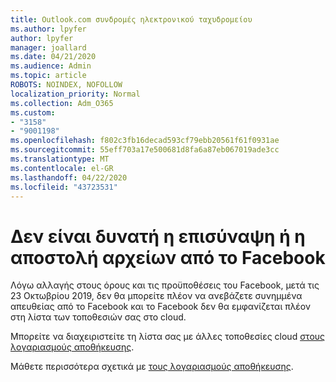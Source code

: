 ```yaml
---
title: Outlook.com συνδρομές ηλεκτρονικού ταχυδρομείου
ms.author: lpyfer
author: lpyfer
manager: joallard
ms.date: 04/21/2020
ms.audience: Admin
ms.topic: article
ROBOTS: NOINDEX, NOFOLLOW
localization_priority: Normal
ms.collection: Adm_O365
ms.custom:
- "3158"
- "9001198"
ms.openlocfilehash: f802c3fb16decad593cf79ebb20561f61f0931ae
ms.sourcegitcommit: 55eff703a17e500681d8fa6a87eb067019ade3cc
ms.translationtype: MT
ms.contentlocale: el-GR
ms.lasthandoff: 04/22/2020
ms.locfileid: "43723531"
---
```

# <a name="unable-to-attach-or-upload-files-from-facebook"></a>Δεν είναι δυνατή η επισύναψη ή η αποστολή αρχείων από το Facebook

Λόγω αλλαγής στους όρους και τις προϋποθέσεις του Facebook, μετά τις 23 Οκτωβρίου 2019, δεν θα μπορείτε πλέον να ανεβάζετε συνημμένα απευθείας από το Facebook και το Facebook δεν θα εμφανίζεται πλέον στη λίστα των τοποθεσιών σας στο cloud. 

Μπορείτε να διαχειριστείτε τη λίστα σας με άλλες τοποθεσίες cloud [στους λογαριασμούς αποθήκευσης](https://go.microsoft.com/fwlink/?linkid=2111075).

Μάθετε περισσότερα σχετικά με [τους λογαριασμούς αποθήκευσης](https://support.office.com/article/477cb7cc-5732-4c40-8f23-30472de8138a).
  